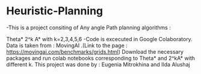 # Heuristic-Planning
-This is a project consiting of Any angle Path planning algorithms :

Theta*
2^k A* with k=2,3,4,5,6 -Code is excecuted in Google Colaboratory. Data is taken from : MovingAI .(Link to the page : https://movingai.com/benchmarks/grids.html) Download the necessary packages and run colab notebooks corresponding to Theta* and 2^kA* with different k.
This project was done by : Eugenia Mitrokhina and Ilda Alushaj
